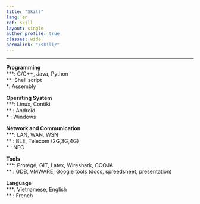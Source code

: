 ```yaml
---
title: "Skill"   
lang: en
ref: skill
layout: single
author_profile: true 
classes: wide
permalink: "/skill/"  
---
```

----
**Programming**    
\*\*\*: C/C++, Java, Python    
\*\*: Shell script  
\*: Assembly  

**Operating System**  
\*\*\*: Linux, Contiki      
\*\*  : Android      
\*    : Windows  

**Network and Communication**  
\*\*\*: LAN, WAN, WSN       
\*\*  : BLE, Telecom (2G,3G,4G)          
\*    : NFC  

**Tools**  
\*\*\*: Protégé, GIT, Latex, Wireshark, COOJA         
\*\*  : GDB, VMWARE, Google tools (docs, spreedsheet, presentation)  

**Language**  
\*\*\*: Vietnamese, English  
\*\*  : French                 
